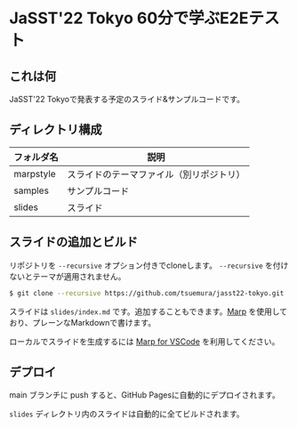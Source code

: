 # JaSST'22 Tokyo 60分で学ぶE2Eテスト

## これは何

JaSST'22 Tokyoで発表する予定のスライド&サンプルコードです。

## ディレクトリ構成

フォルダ名|説明
---|---
marpstyle|スライドのテーマファイル（別リポジトリ）
samples|サンプルコード
slides|スライド

## スライドの追加とビルド

リポジトリを `--recursive` オプション付きでcloneします。 `--recursive` を付けないとテーマが適用されません。

```bash
$ git clone --recursive https://github.com/tsuemura/jasst22-tokyo.git
```

スライドは `slides/index.md` です。追加することもできます。[Marp](https://marp.app/) を使用しており、プレーンなMarkdownで書けます。

ローカルでスライドを生成するには [Marp for VSCode](https://marketplace.visualstudio.com/items?itemName=marp-team.marp-vscode) を利用してください。

## デプロイ

main ブランチに push すると、GitHub Pagesに自動的にデプロイされます。

`slides` ディレクトリ内のスライドは自動的に全てビルドされます。


